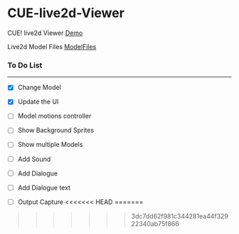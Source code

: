 # CUE-live2d-Viewer

CUE! live2d Viewer [Demo](https://cpk0521.github.io/CUE-live2d-Viewer/index.html "Demo")

Live2d Model Files [ModelFiles](https://mega.nz/folder/t8pxkACZ#Kq4aGqbNBeAq0Cuwrp-Ebw "ModelFiles")


### To Do List
------------
- [x] Change Model
- [x] Update the UI
- [ ] Model motions controller
- [ ] Show Background Sprites
- [ ] Show multiple Models
- [ ] Add Sound
- [ ] Add Dialogue
- [ ] Add Dialogue text
- [ ] Output Capture
<<<<<<< HEAD
=======


>>>>>>> 3dc7dd62f981c344281ea44f32922340ab75f866
